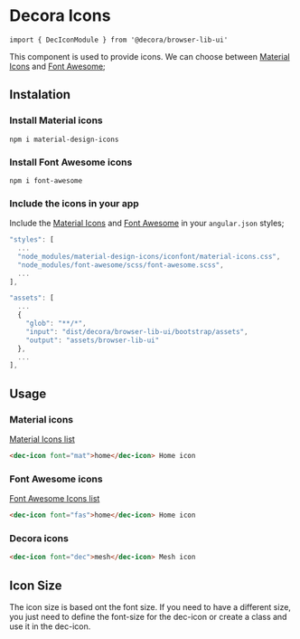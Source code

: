 # Decora Icons

`import { DecIconModule } from '@decora/browser-lib-ui'`

This component is used to provide icons. We can choose between [Material Icons][mat-docs] and [Font Awesome][fa-docs];

## Instalation

### Install Material icons
`npm i material-design-icons`

### Install Font Awesome icons
`npm i font-awesome`


### Include the icons in your app
Include the [Material Icons][mat-docs] and [Font Awesome][fa-docs] in your `angular.json` styles;

```javascript
"styles": [
  ...
  "node_modules/material-design-icons/iconfont/material-icons.css",
  "node_modules/font-awesome/scss/font-awesome.scss",
  ...
],
```

```javascript
"assets": [
  ...
  {
    "glob": "**/*",
    "input": "dist/decora/browser-lib-ui/bootstrap/assets",
    "output": "assets/browser-lib-ui"
  },
  ...
],
```

## Usage

### Material icons

[Material Icons list][mat-docs]

```html
<dec-icon font="mat">home</dec-icon> Home icon
```

### Font Awesome icons

[Font Awesome Icons list][fa-docs]

```html
<dec-icon font="fas">home</dec-icon> Home icon
```

### Decora icons

```html
<dec-icon font="dec">mesh</dec-icon> Mesh icon
```

## Icon Size

The icon size is based ont the font size. If you need to have a different size, you just need to define the font-size for the dec-icon or create a class and use it in the dec-icon.

[mat-docs]: https://material.io/tools/icons
[fa-docs]: https://fontawesome.com/icons?d=gallery&m=free
